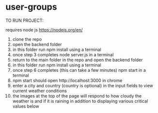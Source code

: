 # user-groups

TO RUN PROJECT:

requires node js https://nodejs.org/en/

1. clone the repo
2. open the backend folder
3. in this folder run npm install using a terminal
4. once step 3 completes node server.js in a terminal
5. return to the main folder in the repo and open the backend folder
6. in this folder run npm install using a terminal
7. once step 6 completes (this can take a few minutes) npm start in a terminal
8. npm start should open http://localhost:3000 in chrome
9. enter a city and country (country is optional) in the input fields to view current weather conditions
10. the images at the top of the page will respond to how cloudy the weather is and if it is raining in addition to displaying various critical values below
